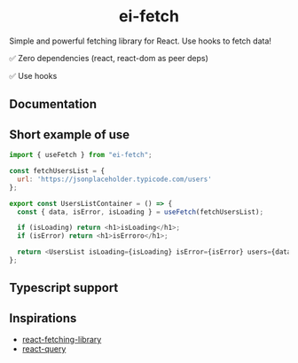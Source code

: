 <h1 align="center">ei-fetch</h1>
<p>
  Simple and powerful fetching library for React. Use hooks to fetch data!
</p>

[download-image]: https://img.shields.io/npm/dm/ei-fetch.svg?style=flat-square
[download-url]: https://npmjs.org/package/ei-fetch
 

✅ Zero dependencies (react, react-dom as peer deps)

✅ Use hooks  
 
## Documentation

## Short example of use

```js
import { useFetch } from "ei-fetch";

const fetchUsersList = {
  url: 'https://jsonplaceholder.typicode.com/users'
};

export const UsersListContainer = () => {
  const { data, isError, isLoading } = useFetch(fetchUsersList);

  if (isLoading) return <h1>isLoading</h1>;
  if (isError) return <h1>isErroro</h1>;

  return <UsersList isLoading={isLoading} isError={isError} users={data} />;
};
```

## Typescript support


## Inspirations

- [react-fetching-library](https://github.com/marcin-piela/react-fetching-library)
- [react-query](https://github.com/tannerlinsley/react-query)
